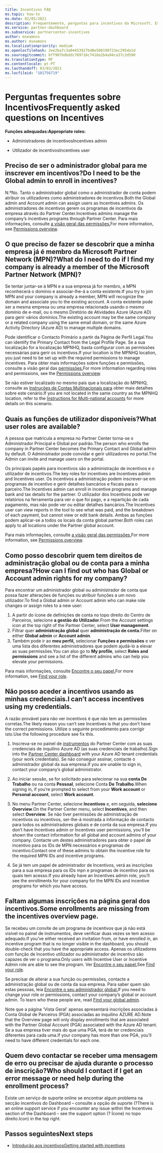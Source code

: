 ```yaml
---
title: Incentivos FAQ
ms.topic: how-to
ms.date: 02/05/2021
description: Frequentemente, perguntas para incentivos da Microsoft. Este artigo inclui perguntas sobre as funções dos utilizadores, como se inscrever ou o que fazer sobre mensagens de erro.
ms.service: partner-dashboard
ms.subservice: partnercenter-incentives
author: mseamons
ms.author: mseamons
ms.localizationpriority: medium
ms.openlocfilehash: 2ee2ba7c3a04453927bd8e508190f23ec295da1d
ms.sourcegitcommit: bff907bdbddc769716c7418a2b4a94ca37c2d590
ms.translationtype: MT
ms.contentlocale: pt-PT
ms.lasthandoff: 03/03/2021
ms.locfileid: "101756719"
---
```

# <a name="frequently-asked-questions-on-incentives"></a><span data-ttu-id="9e193-104">Perguntas frequentes sobre Incentivos</span><span class="sxs-lookup"><span data-stu-id="9e193-104">Frequently asked questions on Incentives</span></span>

<span data-ttu-id="9e193-105">**Funções adequadas:**</span><span class="sxs-lookup"><span data-stu-id="9e193-105">**Appropriate roles:**</span></span>

- <span data-ttu-id="9e193-106">Administradores de incentivos</span><span class="sxs-lookup"><span data-stu-id="9e193-106">Incentives admin</span></span>

- <span data-ttu-id="9e193-107">Utilizador de incentivos</span><span class="sxs-lookup"><span data-stu-id="9e193-107">Incentives user</span></span>

## <a name="do-i-need-to-be-the-global-admin-to-enroll-in-incentives"></a><span data-ttu-id="9e193-108">Preciso de ser o administrador global para me inscrever em incentivos?</span><span class="sxs-lookup"><span data-stu-id="9e193-108">Do I need to be the Global admin to enroll in incentives?</span></span>

<span data-ttu-id="9e193-109">N.º</span><span class="sxs-lookup"><span data-stu-id="9e193-109">No.</span></span> <span data-ttu-id="9e193-110">Tanto o administrador global como o administrador de conta podem atribuir os utilizadores como administradores de incentivos.</span><span class="sxs-lookup"><span data-stu-id="9e193-110">Both the Global admin and Account admin can assign users as Incentives admins.</span></span> <span data-ttu-id="9e193-111">Os administradores de incentivos gerem os programas de incentivos da empresa através do Partner Center.</span><span class="sxs-lookup"><span data-stu-id="9e193-111">Incentives admins manage the company’s incentives programs through Partner Center.</span></span> <span data-ttu-id="9e193-112">Para mais informações, consulte [a visão geral das permissões.](permissions-overview.md)</span><span class="sxs-lookup"><span data-stu-id="9e193-112">For more information, see [Permissions overview](permissions-overview.md).</span></span>

## <a name="what-do-i-need-to-do-if-i-find-my-company-is-already-a-member-of-the-microsoft-partner-network-mpn"></a><span data-ttu-id="9e193-113">O que preciso de fazer se descobrir que a minha empresa já é membro da Microsoft Partner Network (MPN)?</span><span class="sxs-lookup"><span data-stu-id="9e193-113">What do I need to do if I find my company is already a member of the Microsoft Partner Network (MPN)?</span></span>

<span data-ttu-id="9e193-114">Se tentar juntar-se à MPN e a sua empresa já for membro, a MPN reconhecerá o domínio e associar-lhe-á a conta existente.</span><span class="sxs-lookup"><span data-stu-id="9e193-114">If you try to join MPN and your company is already a member, MPN will recognize the domain and associate you to the existing account.</span></span> <span data-ttu-id="9e193-115">A conta existente pode ser a mesma empresa ou uma empresa relacionada usando o mesmo domínio de e-mail, ou o mesmo Diretório de Atividades Azure (Azure AD) para gerir vários domínios.</span><span class="sxs-lookup"><span data-stu-id="9e193-115">The existing account may be the same company or a related company using the same email domain, or the same Azure Activity Directory (Azure AD) to manage multiple domains.</span></span>

<span data-ttu-id="9e193-116">Pode identificar o Contacto Primário a partir da Página de Perfil Legal.</span><span class="sxs-lookup"><span data-stu-id="9e193-116">You can identify the Primary Contact from the Legal Profile Page.</span></span> <span data-ttu-id="9e193-117">Se a sua localização for a localização MPNHQ, basta configurar com as permissões necessárias para gerir os incentivos.</span><span class="sxs-lookup"><span data-stu-id="9e193-117">If your location is the MPNHQ location, you just need to be set up with the required permissions to manage incentives.</span></span> <span data-ttu-id="9e193-118">Para obter mais informações sobre funções e permissões, consulte a visão geral das [permissões.](permissions-overview.md)</span><span class="sxs-lookup"><span data-stu-id="9e193-118">For more information regarding roles and permissions, see the [Permissions overview](permissions-overview.md).</span></span>

<span data-ttu-id="9e193-119">Se não estiver localizado no mesmo país que a localização do MPNHQ, consulte as [Instruções de Contas Multinacionais para](https://support.microsoft.com/help/4515619/special-considerations-for-multi-national-partners-joining-the-microso) obter mais detalhes sobre este cenário.</span><span class="sxs-lookup"><span data-stu-id="9e193-119">If you are not located in the same country as the MPNHQ location, refer to the [Instructions for Multi-national accounts](https://support.microsoft.com/help/4515619/special-considerations-for-multi-national-partners-joining-the-microso) for more details on this scenario.</span></span>

## <a name="what-user-roles-are-available"></a><span data-ttu-id="9e193-120">Quais as funções de utilizador disponíveis?</span><span class="sxs-lookup"><span data-stu-id="9e193-120">What user roles are available?</span></span>

<span data-ttu-id="9e193-121">A pessoa que matricula a empresa no Partner Center torna-se o Administrador Principal e Global por padrão.</span><span class="sxs-lookup"><span data-stu-id="9e193-121">The person who enrolls the company in Partner Center becomes the Primary Contact and Global admin by default.</span></span> <span data-ttu-id="9e193-122">O Administrador pode convidar e gerir utilizadores no portal.</span><span class="sxs-lookup"><span data-stu-id="9e193-122">The Admin can invite and manage users on the portal.</span></span>

<span data-ttu-id="9e193-123">Os principais papéis para incentivos são a administração de incentivos e o utilizador de incentivos.</span><span class="sxs-lookup"><span data-stu-id="9e193-123">The key roles for incentives are Incentives admin and Incentives user.</span></span> <span data-ttu-id="9e193-124">Os incentivos a administração podem inscrever-se em programas de incentivo e gerir detalhes bancários e fiscais para o parceiro.</span><span class="sxs-lookup"><span data-stu-id="9e193-124">The Incentives admin can enroll in incentive programs and manage bank and tax details for the partner.</span></span> <span data-ttu-id="9e193-125">O utilizador dos Incentivos pode ver relatórios na ferramenta para ver o que foi pago, e a repartição de cada pagamento, mas não pode ver ou editar detalhes bancários.</span><span class="sxs-lookup"><span data-stu-id="9e193-125">The Incentives user can view reports in the tool to see what was paid, and the breakdown of each payment, but cannot view or edit bank details.</span></span> <span data-ttu-id="9e193-126">Ambas as funções podem aplicar-se a todos os locais da conta global partner.</span><span class="sxs-lookup"><span data-stu-id="9e193-126">Both roles can apply to all locations under the Partner global account.</span></span>

<span data-ttu-id="9e193-127">Para mais informações, consulte [a visão geral das permissões.](permissions-overview.md)</span><span class="sxs-lookup"><span data-stu-id="9e193-127">For more information, see [Permissions overview](permissions-overview.md).</span></span>

## <a name="how-can-i-find-out-who-has-global-or-account-admin-rights-for-my-company"></a><span data-ttu-id="9e193-128">Como posso descobrir quem tem direitos de administração global ou de conta para a minha empresa?</span><span class="sxs-lookup"><span data-stu-id="9e193-128">How can I find out who has Global or Account admin rights for my company?</span></span>

<span data-ttu-id="9e193-129">Para encontrar um administrador global ou administrador de conta que possa fazer alterações de funções ou atribuir funções a um novo utilizador:</span><span class="sxs-lookup"><span data-stu-id="9e193-129">To find a Global admin or Account admin who can make role changes or assign roles to a new user:</span></span>

1. <span data-ttu-id="9e193-130">A partir do ícone de definições de conta no topo direito do Centro de Parceiros, selecione **a gestão do Utilizador**.</span><span class="sxs-lookup"><span data-stu-id="9e193-130">From the Account settings icon at the top right of the Partner Center, select **User management**.</span></span>
2. <span data-ttu-id="9e193-131">Filtrar quer **administração global** quer **administração de conta.**</span><span class="sxs-lookup"><span data-stu-id="9e193-131">Filter on either **Global admin** or **Account admin**.</span></span>
3. <span data-ttu-id="9e193-132">Também pode ir ao **meu perfil,** selecionar **Funções e permissões** e ver uma lista dos diferentes administradores que podem ajudá-lo a elevar as suas permissões.</span><span class="sxs-lookup"><span data-stu-id="9e193-132">You can also go to **My profile**, select **Roles and permissions** and see a list of the different admins who can help you elevate your permissions.</span></span>
 
<span data-ttu-id="9e193-133">Para mais informações, consulte [Encontre o seu papel.](find-your-role.md)</span><span class="sxs-lookup"><span data-stu-id="9e193-133">For more information, see [Find your role](find-your-role.md).</span></span>  

## <a name="i-cant-access-incentives-using-my-credentials"></a><span data-ttu-id="9e193-134">Não posso aceder a incentivos usando as minhas credenciais.</span><span class="sxs-lookup"><span data-stu-id="9e193-134">I can’t access incentives using my credentials.</span></span>

<span data-ttu-id="9e193-135">A razão provável para não ver incentivos é que não tem as permissões corretas.</span><span class="sxs-lookup"><span data-stu-id="9e193-135">The likely reason you can’t see Incentives is that you don’t have the correct permissions.</span></span> <span data-ttu-id="9e193-136">Utilize o seguinte procedimento para corrigir isto.</span><span class="sxs-lookup"><span data-stu-id="9e193-136">Use the following procedure see fix this.</span></span>

1. <span data-ttu-id="9e193-137">Inscreva-se no painel de [instrumentos](https://partner.microsoft.com/dashboard/) do Partner Center com as suas credenciais de inquilino Azure AD (as suas credenciais de trabalho).</span><span class="sxs-lookup"><span data-stu-id="9e193-137">Sign into the [Partner Center dashboard](https://partner.microsoft.com/dashboard/) with your Azure AD tenant credentials (your work credentials).</span></span> <span data-ttu-id="9e193-138">Se não conseguir assinar, contacte o administrador global da sua empresa.</span><span class="sxs-lookup"><span data-stu-id="9e193-138">If you are unable to  sign in, contact your company’s global administrator.</span></span>

2. <span data-ttu-id="9e193-139">Ao iniciar sessão, se for solicitado para selecionar na sua **conta De Trabalho** ou na conta **Pessoal**, selecione Conta **De Trabalho**.</span><span class="sxs-lookup"><span data-stu-id="9e193-139">When signing in, if you’re prompted to select from your **Work account** or **Personal account**, select **Work account**.</span></span>

3. <span data-ttu-id="9e193-140">No menu Partner Center, selecione **Incentivos** e, em seguida, **selecione Overview**.</span><span class="sxs-lookup"><span data-stu-id="9e193-140">On the Partner Center menu, select **Incentives**, and then select **Overview**.</span></span> <span data-ttu-id="9e193-141">Se não tiver permissões de administração de incentivos ou incentivos, ser-lhe-á mostrada a informação de contacto para todos os administradores globais e de conta da sua empresa.</span><span class="sxs-lookup"><span data-stu-id="9e193-141">If you don’t have Incentives admin or Incentives user permissions,  you’ll be shown the contact information for all global and account admins of your company.</span></span> <span data-ttu-id="9e193-142">Contacte um destes administradores para obter o papel de incentivo para os IDs de MPN necessários e programas de incentivo.</span><span class="sxs-lookup"><span data-stu-id="9e193-142">Contact one of these admins to obtain the incentive role for the required MPN IDs and incentive programs.</span></span>

4. <span data-ttu-id="9e193-143">Se já tem um papel de administrador de Incentivos, verá as inscrições para a sua empresa para os IDs mpn e programas de incentivo para os quais tem acesso.</span><span class="sxs-lookup"><span data-stu-id="9e193-143">If you already have an Incentives admin role, you’ll see the enrollments for your company for the MPN IDs and incentive programs for which you have access.</span></span>

## <a name="some-enrollments-are-missing-from-the-incentives-overview-page"></a><span data-ttu-id="9e193-144">Faltam algumas inscrições na página geral dos incentivos.</span><span class="sxs-lookup"><span data-stu-id="9e193-144">Some enrollments are missing from the incentives overview page.</span></span>

<span data-ttu-id="9e193-145">Se recebeu um convite de um programa de incentivos que já não está visível no painel de instrumentos, deve verificar duas vezes se tem acesso adequado.</span><span class="sxs-lookup"><span data-stu-id="9e193-145">If you’ve either received an invitation from, or have enrolled in, an incentive program that is no longer visible in the dashboard, you should double-check that you have the appropriate access.</span></span> <span data-ttu-id="9e193-146">Apenas os utilizadores com função de Incentivo utilizador ou administrador de incentivo são capazes de ver o programa.</span><span class="sxs-lookup"><span data-stu-id="9e193-146">Only users with Incentive User or Incentive Admin role are able to see the program.</span></span> <span data-ttu-id="9e193-147">Ver [Encontre o seu papel.](./find-your-role.md)</span><span class="sxs-lookup"><span data-stu-id="9e193-147">See [Find your role](./find-your-role.md).</span></span>

<span data-ttu-id="9e193-148">Se precisar de alterar a sua função ou permissões, contacte a administração global ou de conta da sua empresa. Para saber quem são estas pessoas, leia [Encontre o seu administrador global.](./find-your-role.md#find-your-global-admin)</span><span class="sxs-lookup"><span data-stu-id="9e193-148">If you need to change your role or permissions, contact your company’s global or account admin. To learn who these people are, read [Find your global admin](./find-your-role.md#find-your-global-admin).</span></span>

<span data-ttu-id="9e193-149">Note que a página 'Vista Geral' apenas apresentará inscrições associadas à Conta Global de Parceiros (PGA) associadas ao inquilino AZURE AD.</span><span class="sxs-lookup"><span data-stu-id="9e193-149">Note that the Overview page will only display enrollments that are associated with the Partner Global Account (PGA) associated with the Azure AD tenant.</span></span> <span data-ttu-id="9e193-150">Se a sua empresa tiver mais do que uma PGA, terá de ter credenciais diferentes para cada uma.</span><span class="sxs-lookup"><span data-stu-id="9e193-150">If your company has more than one PGA, you’ll need to have different credentials for each one.</span></span>

## <a name="who-should-i-contact-if-i-get-an-error-message-or-need-help-during-the-enrollment-process"></a><span data-ttu-id="9e193-151">Quem devo contactar se receber uma mensagem de erro ou precisar de ajuda durante o processo de inscrição?</span><span class="sxs-lookup"><span data-stu-id="9e193-151">Who should I contact if I get an error message or need help during the enrollment process?</span></span>

<span data-ttu-id="9e193-152">Existe um serviço de suporte online se encontrar algum problema na secção incentivos do Dashboard – consulte a opção de suporte (?</span><span class="sxs-lookup"><span data-stu-id="9e193-152">There is an online support service if you encounter any issue within the Incentives section of the Dashboard – see the support option (?</span></span> <span data-ttu-id="9e193-153">Ícone) no topo direito.</span><span class="sxs-lookup"><span data-stu-id="9e193-153">Icon) in the top right.</span></span>

## <a name="next-steps"></a><span data-ttu-id="9e193-154">Passos seguintes</span><span class="sxs-lookup"><span data-stu-id="9e193-154">Next steps</span></span>

- [<span data-ttu-id="9e193-155">Introdução aos incentivos</span><span class="sxs-lookup"><span data-stu-id="9e193-155">Getting started with incentives</span></span>](incentives-get-started-intro.md)